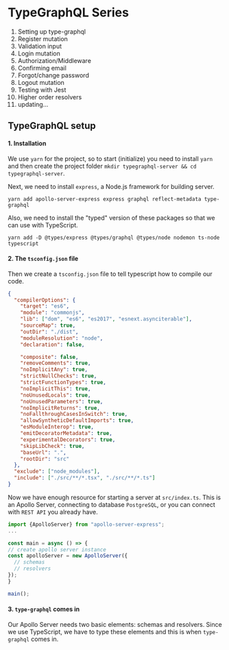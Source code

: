 # TypeGraphQL Series

1. Setting up type-graphql
2. Register mutation
3. Validation input
4. Login mutation
5. Authorization/Middleware
6. Confirming email
7. Forgot/change password
8. Logout mutation
9. Testing with Jest
10. Higher order resolvers
11. updating...

## TypeGraphQL setup

#### 1. Installation

We use `yarn` for the project, so to start (initialize) you need to install
`yarn` and then create the project folder `mkdir typegraphql-server && cd typegraphql-server`.

Next, we need to install `express`, a Node.js framework for building server.

```
yarn add apollo-server-express express graphql reflect-metadata type-graphql
```

Also, we need to install the "typed" version of these packages so that we can
use with TypeScript.

```
yarn add -D @types/express @types/graphql @types/node nodemon ts-node typescript
```

#### 2. The `tsconfig.json` file

Then we create a `tsconfig.json` file to tell typescript how to compile our
code.

```JSON
{
  "compilerOptions": {
    "target": "es6",
    "module": "commonjs",
    "lib": ["dom", "es6", "es2017", "esnext.asynciterable"],
    "sourceMap": true,
    "outDir": "./dist",
    "moduleResolution": "node",
    "declaration": false,

    "composite": false,
    "removeComments": true,
    "noImplicitAny": true,
    "strictNullChecks": true,
    "strictFunctionTypes": true,
    "noImplicitThis": true,
    "noUnusedLocals": true,
    "noUnusedParameters": true,
    "noImplicitReturns": true,
    "noFallthroughCasesInSwitch": true,
    "allowSyntheticDefaultImports": true,
    "esModuleInterop": true,
    "emitDecoratorMetadata": true,
    "experimentalDecorators": true,
    "skipLibCheck": true,
    "baseUrl": ".",
    "rootDir": "src"
  },
  "exclude": ["node_modules"],
  "include": ["./src/**/*.tsx", "./src/**/*.ts"]
}
```

Now we have enough resource for starting a server at `src/index.ts`. This is an
Apollo Server, connecting to database `PostgreSQL`, or you can connect with
`REST API` you already have.

```typescript
import {ApolloServer} from "apollo-server-express";
...

const main = async () => {
// create apollo server instance
const apolloServer = new ApolloServer({
  // schemas
  // resolvers
});
}

main();
```

#### 3. `type-graphql` comes in

Our Apollo Server needs two basic elements: schemas and resolvers. Since we use
TypeScript, we have to type these elements and this is when `type-graphql` comes
in.

```typescript

```
